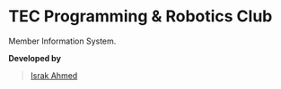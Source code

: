 # TEC Programming & Robotics  Club

Member Information System.


**Developed by**
> [Israk Ahmed](https://israkahmed.github.io/Portfolio/)

